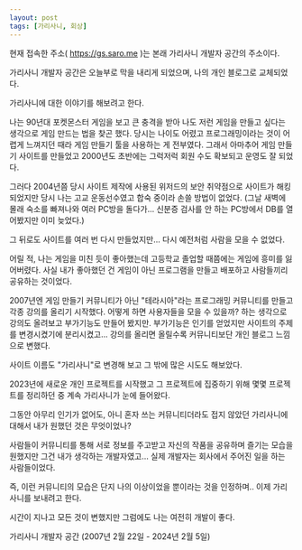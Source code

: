 ```yaml
---
layout: post
tags: [가리사니, 회상]
---
```


현재 접속한 주소( https://gs.saro.me )는 본래 가리사니 개발자 공간의 주소이다.

가리사니 개발자 공간은 오늘부로 막을 내리게 되었으며, 나의 개인 블로그로 교체되었다.

가리사니에 대한 이야기를 해보려고 한다.

나는 90년대 포켓몬스터 게임을 보고 큰 충격을 받아 나도 저런 게임을 만들고 싶다는 생각으로 게임 만드는 법을 찾곤 했다.
당시는 나이도 어렸고 프로그래밍이라는 것이 어렵게 느껴지던 때라 게임 만들기 툴을 사용하는 게 전부였다.
그래서 아마추어 게임 만들기 사이트를 만들었고 2000년도 초반에는 그럭저럭 회원 수도 확보되고 운영도 잘 되었다.

그러다 2004년쯤 당시 사이트 제작에 사용된 위저드의 보안 취약점으로 사이트가 해킹되었지만 당시 나는 고교 운동선수였고 합숙 중이라 손쓸 방법이 없었다.
(그날 새벽에 몰래 숙소를 빠져나와 여러 PC방을 돌다가... 신분증 검사를 안 하는 PC방에서 DB를 열어봤지만 이미 늦었다.)

그 뒤로도 사이트를 여러 번 다시 만들었지만...
다시 예전처럼 사람을 모을 수 없었다.

어릴 적, 나는 게임을 미친 듯이 좋아했는데 고등학교 졸업할 때쯤에는 게임에 흥미를 잃어버렸다.
사실 내가 좋아했던 건 게임이 아닌 프로그램을 만들고 배포하고 사람들끼리 공유하는 것이었다.

2007년엔 게임 만들기 커뮤니티가 아닌 "테라시아"라는 프로그래밍 커뮤니티를 만들고 각종 강의를 올리기 시작했다.
어떻게 하면 사용자들을 모을 수 있을까? 하는 생각으로 강의도 올려보고 부가기능도 만들어 봤지만.
부가기능은 인기를 얻었지만 사이트의 주제를 변경시켰기에 분리시켰고...
강의를 올리면 올릴수록 커뮤니티보단 개인 블로그 느낌으로 변했다.

사이트 이름도 "가리사니"로 변경해 보고 그 밖에 많은 시도도 해보았다.

2023년에 새로운 개인 프로젝트를 시작했고
그 프로젝트에 집중하기 위해 몇몇 프로젝트를 정리하던 중 계속 가리사니가 눈에 들어왔다.

그동안 아무리 인기가 없어도, 아니 혼자 쓰는 커뮤니티더라도 접지 않았던 가리사니에 대해서 내가 원했던 것은 무엇이었나?

사람들이 커뮤니티를 통해 서로 정보를 주고받고 자신의 작품을 공유하며 즐기는 모습을 원했지만 그건 내가 생각하는 개발자였고...
실제 개발자는 회사에서 주어진 일을 하는 사람들이었다.

즉, 이런 커뮤니티의 모습은 단지 나의 이상이었을 뿐이라는 것을 인정하며.. 이제 가리사니를 보내려고 한다.

시간이 지나고 모든 것이 변했지만
그럼에도 나는 여전히 개발이 좋다.

가리사니 개발자 공간 (2007년 2월 22일 - 2024년 2월 5일)
